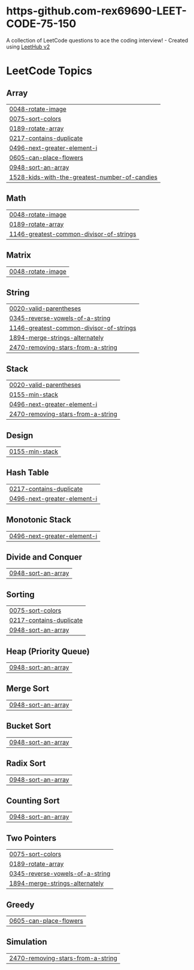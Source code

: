 # https-github.com-rex69690-LEET-CODE-75-150
A collection of LeetCode questions to ace the coding interview! - Created using [LeetHub v2](https://github.com/arunbhardwaj/LeetHub-2.0)

<!---LeetCode Topics Start-->
# LeetCode Topics
## Array
|  |
| ------- |
| [0048-rotate-image](https://github.com/rex69690/https-github.com-rex69690-LEET-CODE-75-150/tree/master/0048-rotate-image) |
| [0075-sort-colors](https://github.com/rex69690/https-github.com-rex69690-LEET-CODE-75-150/tree/master/0075-sort-colors) |
| [0189-rotate-array](https://github.com/rex69690/https-github.com-rex69690-LEET-CODE-75-150/tree/master/0189-rotate-array) |
| [0217-contains-duplicate](https://github.com/rex69690/https-github.com-rex69690-LEET-CODE-75-150/tree/master/0217-contains-duplicate) |
| [0496-next-greater-element-i](https://github.com/rex69690/https-github.com-rex69690-LEET-CODE-75-150/tree/master/0496-next-greater-element-i) |
| [0605-can-place-flowers](https://github.com/rex69690/https-github.com-rex69690-LEET-CODE-75-150/tree/master/0605-can-place-flowers) |
| [0948-sort-an-array](https://github.com/rex69690/https-github.com-rex69690-LEET-CODE-75-150/tree/master/0948-sort-an-array) |
| [1528-kids-with-the-greatest-number-of-candies](https://github.com/rex69690/https-github.com-rex69690-LEET-CODE-75-150/tree/master/1528-kids-with-the-greatest-number-of-candies) |
## Math
|  |
| ------- |
| [0048-rotate-image](https://github.com/rex69690/https-github.com-rex69690-LEET-CODE-75-150/tree/master/0048-rotate-image) |
| [0189-rotate-array](https://github.com/rex69690/https-github.com-rex69690-LEET-CODE-75-150/tree/master/0189-rotate-array) |
| [1146-greatest-common-divisor-of-strings](https://github.com/rex69690/https-github.com-rex69690-LEET-CODE-75-150/tree/master/1146-greatest-common-divisor-of-strings) |
## Matrix
|  |
| ------- |
| [0048-rotate-image](https://github.com/rex69690/https-github.com-rex69690-LEET-CODE-75-150/tree/master/0048-rotate-image) |
## String
|  |
| ------- |
| [0020-valid-parentheses](https://github.com/rex69690/https-github.com-rex69690-LEET-CODE-75-150/tree/master/0020-valid-parentheses) |
| [0345-reverse-vowels-of-a-string](https://github.com/rex69690/https-github.com-rex69690-LEET-CODE-75-150/tree/master/0345-reverse-vowels-of-a-string) |
| [1146-greatest-common-divisor-of-strings](https://github.com/rex69690/https-github.com-rex69690-LEET-CODE-75-150/tree/master/1146-greatest-common-divisor-of-strings) |
| [1894-merge-strings-alternately](https://github.com/rex69690/https-github.com-rex69690-LEET-CODE-75-150/tree/master/1894-merge-strings-alternately) |
| [2470-removing-stars-from-a-string](https://github.com/rex69690/https-github.com-rex69690-LEET-CODE-75-150/tree/master/2470-removing-stars-from-a-string) |
## Stack
|  |
| ------- |
| [0020-valid-parentheses](https://github.com/rex69690/https-github.com-rex69690-LEET-CODE-75-150/tree/master/0020-valid-parentheses) |
| [0155-min-stack](https://github.com/rex69690/https-github.com-rex69690-LEET-CODE-75-150/tree/master/0155-min-stack) |
| [0496-next-greater-element-i](https://github.com/rex69690/https-github.com-rex69690-LEET-CODE-75-150/tree/master/0496-next-greater-element-i) |
| [2470-removing-stars-from-a-string](https://github.com/rex69690/https-github.com-rex69690-LEET-CODE-75-150/tree/master/2470-removing-stars-from-a-string) |
## Design
|  |
| ------- |
| [0155-min-stack](https://github.com/rex69690/https-github.com-rex69690-LEET-CODE-75-150/tree/master/0155-min-stack) |
## Hash Table
|  |
| ------- |
| [0217-contains-duplicate](https://github.com/rex69690/https-github.com-rex69690-LEET-CODE-75-150/tree/master/0217-contains-duplicate) |
| [0496-next-greater-element-i](https://github.com/rex69690/https-github.com-rex69690-LEET-CODE-75-150/tree/master/0496-next-greater-element-i) |
## Monotonic Stack
|  |
| ------- |
| [0496-next-greater-element-i](https://github.com/rex69690/https-github.com-rex69690-LEET-CODE-75-150/tree/master/0496-next-greater-element-i) |
## Divide and Conquer
|  |
| ------- |
| [0948-sort-an-array](https://github.com/rex69690/https-github.com-rex69690-LEET-CODE-75-150/tree/master/0948-sort-an-array) |
## Sorting
|  |
| ------- |
| [0075-sort-colors](https://github.com/rex69690/https-github.com-rex69690-LEET-CODE-75-150/tree/master/0075-sort-colors) |
| [0217-contains-duplicate](https://github.com/rex69690/https-github.com-rex69690-LEET-CODE-75-150/tree/master/0217-contains-duplicate) |
| [0948-sort-an-array](https://github.com/rex69690/https-github.com-rex69690-LEET-CODE-75-150/tree/master/0948-sort-an-array) |
## Heap (Priority Queue)
|  |
| ------- |
| [0948-sort-an-array](https://github.com/rex69690/https-github.com-rex69690-LEET-CODE-75-150/tree/master/0948-sort-an-array) |
## Merge Sort
|  |
| ------- |
| [0948-sort-an-array](https://github.com/rex69690/https-github.com-rex69690-LEET-CODE-75-150/tree/master/0948-sort-an-array) |
## Bucket Sort
|  |
| ------- |
| [0948-sort-an-array](https://github.com/rex69690/https-github.com-rex69690-LEET-CODE-75-150/tree/master/0948-sort-an-array) |
## Radix Sort
|  |
| ------- |
| [0948-sort-an-array](https://github.com/rex69690/https-github.com-rex69690-LEET-CODE-75-150/tree/master/0948-sort-an-array) |
## Counting Sort
|  |
| ------- |
| [0948-sort-an-array](https://github.com/rex69690/https-github.com-rex69690-LEET-CODE-75-150/tree/master/0948-sort-an-array) |
## Two Pointers
|  |
| ------- |
| [0075-sort-colors](https://github.com/rex69690/https-github.com-rex69690-LEET-CODE-75-150/tree/master/0075-sort-colors) |
| [0189-rotate-array](https://github.com/rex69690/https-github.com-rex69690-LEET-CODE-75-150/tree/master/0189-rotate-array) |
| [0345-reverse-vowels-of-a-string](https://github.com/rex69690/https-github.com-rex69690-LEET-CODE-75-150/tree/master/0345-reverse-vowels-of-a-string) |
| [1894-merge-strings-alternately](https://github.com/rex69690/https-github.com-rex69690-LEET-CODE-75-150/tree/master/1894-merge-strings-alternately) |
## Greedy
|  |
| ------- |
| [0605-can-place-flowers](https://github.com/rex69690/https-github.com-rex69690-LEET-CODE-75-150/tree/master/0605-can-place-flowers) |
## Simulation
|  |
| ------- |
| [2470-removing-stars-from-a-string](https://github.com/rex69690/https-github.com-rex69690-LEET-CODE-75-150/tree/master/2470-removing-stars-from-a-string) |
<!---LeetCode Topics End-->